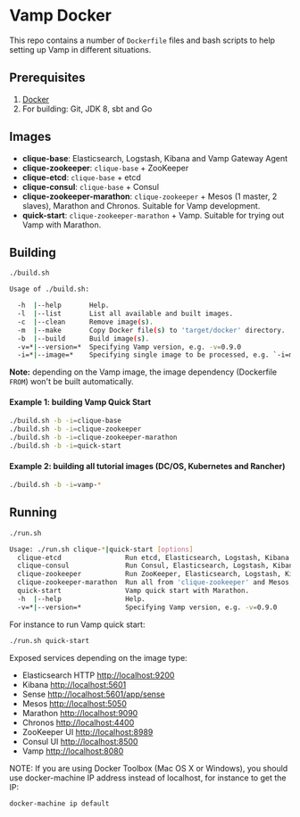 # Vamp Docker

This repo contains a number of `Dockerfile` files and bash scripts to help setting up Vamp in different situations. 

## Prerequisites

1. [Docker](https://docs.docker.com/)
2. For building: Git, JDK 8, sbt and Go

## Images

- **clique-base**: Elasticsearch, Logstash, Kibana and Vamp Gateway Agent
- **clique-zookeeper**: `clique-base` + ZooKeeper
- **clique-etcd**: `clique-base` + etcd
- **clique-consul**: `clique-base` + Consul
- **clique-zookeeper-marathon**: `clique-zookeeper` + Mesos (1 master, 2 slaves), Marathon and Chronos. Suitable for Vamp development.
- **quick-start**: `clique-zookeeper-marathon` + Vamp. Suitable for trying out Vamp with Marathon.
 
## Building

```bash
./build.sh

Usage of ./build.sh:

  -h  |--help       Help.
  -l  |--list       List all available and built images.
  -c  |--clean      Remove image(s).
  -m  |--make       Copy Docker file(s) to 'target/docker' directory.
  -b  |--build      Build image(s).
  -v=*|--version=*  Specifying Vamp version, e.g. -v=0.9.0
  -i=*|--image=*    Specifying single image to be processed, e.g. `-i=marathon` otherwise all.
```

**Note:** depending on the Vamp image, the image dependency (Dockerfile `FROM`) won't be built automatically. 

#### Example 1: building Vamp Quick Start

```bash
./build.sh -b -i=clique-base
./build.sh -b -i=clique-zookeeper
./build.sh -b -i=clique-zookeeper-marathon
./build.sh -b -i=quick-start
```

#### Example 2: building all tutorial images (DC/OS, Kubernetes and Rancher)

```bash
./build.sh -b -i=vamp-*
```

## Running

```bash
./run.sh

Usage: ./run.sh clique-*|quick-start [options]
  clique-etcd                Run etcd, Elasticsearch, Logstash, Kibana and Vamp Gateway Agent.
  clique-consul              Run Consul, Elasticsearch, Logstash, Kibana and Vamp Gateway Agent.
  clique-zookeeper           Run ZooKeeper, Elasticsearch, Logstash, Kibana and Vamp Gateway Agent.
  clique-zookeeper-marathon  Run all from 'clique-zookeeper' and Mesos, Marathon and Chronos.
  quick-start                Vamp quick start with Marathon.
  -h  |--help                Help.
  -v=*|--version=*           Specifying Vamp version, e.g. -v=0.9.0
```

For instance to run Vamp quick start:

```bash
./run.sh quick-start
```

Exposed services depending on the image type:

- Elasticsearch HTTP [http://localhost:9200](http://localhost:9200)
- Kibana [http://localhost:5601](http://localhost:5601)
- Sense [http://localhost:5601/app/sense](http://localhost:5601/app/sense)
- Mesos [http://localhost:5050](http://localhost:5050)
- Marathon [http://localhost:9090](http://localhost:9090)
- Chronos [http://localhost:4400](http://localhost:4400)
- ZooKeeper UI [http://localhost:8989](http://localhost:8989)
- Consul UI [http://localhost:8500](http://localhost:8500)
- Vamp [http://localhost:8080](http://localhost:8080)

NOTE: If you are using Docker Toolbox (Mac OS X or Windows), you should use docker-machine IP address instead of localhost, for instance to get the IP:
```
docker-machine ip default
```
